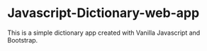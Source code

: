 # Javascript-Dictionary-web-app
This is a simple dictionary app created with Vanilla Javascript and Bootstrap.
